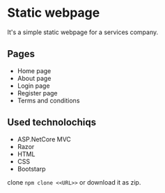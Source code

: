 # Static webpage

It's a simple static webpage for a services company.

## Pages

- Home page
- About page
- Login page
- Register page
- Terms and conditions

## Used technolochiqs

- ASP.NetCore MVC
- Razor
- HTML
- CSS
- Bootstarp

clone `npm clone <<URL>>` or download it as zip.
